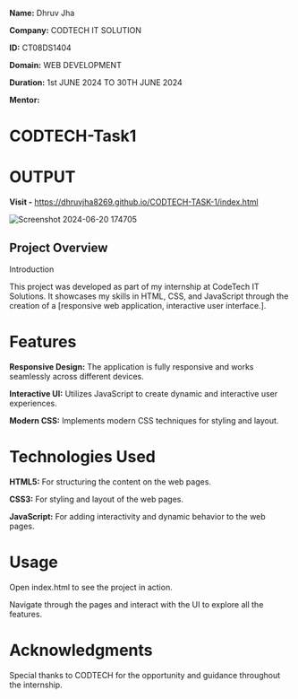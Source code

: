 **Name:** Dhruv Jha 

**Company:** CODTECH IT SOLUTION  

**ID:** CT08DS1404 

**Domain:** WEB DEVELOPMENT 

**Duration:** 1st JUNE 2024 TO 30TH JUNE 2024

**Mentor:** 

# CODTECH-Task1

# OUTPUT
**Visit -** https://dhruvjha8269.github.io/CODTECH-TASK-1/index.html


![Screenshot 2024-06-20 174705](https://github.com/Dhruvjha8269/CODTECH-Task1/assets/117718718/8e170268-06d0-49db-bc89-ed7a4b420b40)

## Project Overview ##
Introduction

This project was developed as part of my internship at CodeTech IT Solutions. It showcases my skills in HTML, CSS, and JavaScript through the creation of a [responsive web application, interactive user interface.].

# Features
**Responsive Design:** The application is fully responsive and works seamlessly across different devices.

**Interactive UI:** Utilizes JavaScript to create dynamic and interactive user experiences.

**Modern CSS:** Implements modern CSS techniques for styling and layout.

# Technologies Used
**HTML5:** For structuring the content on the web pages.

**CSS3:** For styling and layout of the web pages.

**JavaScript:** For adding interactivity and dynamic behavior to the web pages.


# Usage
Open index.html to see the project in action.

Navigate through the pages and interact with the UI to explore all the features.
# Acknowledgments

Special thanks to CODTECH for the opportunity and guidance throughout the internship.

